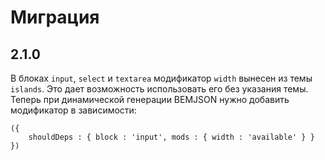 # Миграция

## 2.1.0

В блоках `input`, `select` и `textarea` модификатор `width` вынесен из темы `islands`. Это дает возможность использовать его без указания темы. Теперь при динамической генерации BEMJSON нужно добавить модификатор в зависимости:

```
({
    shouldDeps : { block : 'input', mods : { width : 'available' } }
})
```

